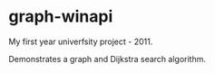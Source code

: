 # graph-winapi

My first year univerfsity project - 2011.

Demonstrates a graph and Dijkstra search algorithm.
